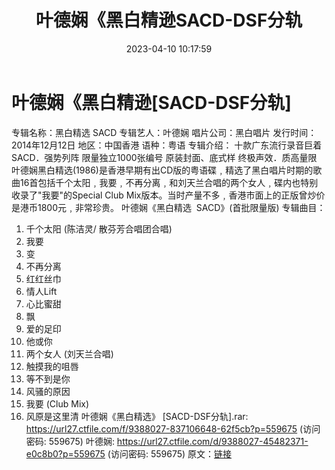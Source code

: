 ﻿---
title: 叶德娴《黑白精逊SACD-DSF分轨
date: 2023-04-10 10:17:59
categories: WAV车载音乐、镜像
tags: 华语中文
---
# 叶德娴《黑白精逊[SACD-DSF分轨]

专辑名称：黑白精选 SACD
专辑艺人：叶德娴
唱片公司：黑白唱片
发行时间：2014年12月12日
地区：中国香港
语种：粤语
专辑介绍：
十款广东流行录音巨着SACD．强势列阵
限量独立1000张编号
原装封面、底式样
终极声效．质高量限
叶德娴黑白精选(1986)是香港早期有出CD版的粤语碟﹐精选了黑白唱片时期的歌曲16首包括千个太阳﹐我要﹐不再分离﹐和刘天兰合唱的两个女人﹐碟内也特别收录了"我要"的Special
Club Mix版本。当时产量不多﹐香港市面上的正版曾炒价是港币1800元﹐非常珍贵。
叶德娴《黑白精选  SACD》(首批限量版)
专辑曲目：
01. 千个太阳 (陈洁灵/ 散芬芳合唱团合唱)
02. 我要
03. 变
04. 不再分离
05. 红红丝巾
06. 情人Lift
07. 心比蜜甜
08. 飘
09. 爱的足印
10. 他或你
11. 两个女人 (刘天兰合唱)
12. 触摸我的咀唇
13. 等不到是你
14. 风骚的原因
15. 我要 (Club Mix)
16. 风原是这里清
叶德娴《黑白精选》 [SACD-DSF分轨].rar: https://url27.ctfile.com/f/9388027-837106648-62f5cb?p=559675
(访问密码: 559675)
叶德娴: https://url27.ctfile.com/d/9388027-45482371-e0c8b0?p=559675
(访问密码: 559675)
原文：[链接](https://blog.sina.com.cn/s/blog_1647c7e76010311dz.html)